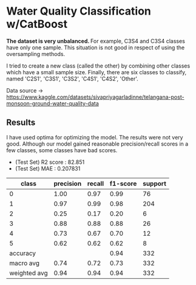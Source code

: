 # Water Quality Classification w/CatBoost

<b>The dataset is very unbalanced. </b> For example, C3S4 and C3S4 classes have only one sample. This situation is not good in respect of  using the oversampling methods. <br>

I tried to create a new class (called the other) by combining other classes which have a small sample size.
Finally, there are six classes to classify, named 'C2S1', 'C3S1', 'C3S2', 'C4S1', 'C4S2', 'Other'.

Data source -> https://www.kaggle.com/datasets/sivapriyagarladinne/telangana-post-monsoon-ground-water-quality-data

## Results

I have used optima for optimizing the model. The results were not very good. Although our model gained reasonable precision/recall scores in a few classes, some classes have bad scores.<br>

- (Test Set) R2 score : 82.851
- (Test Set) MAE : 0.207831


| class        	| precision 	| recall 	| f1-score 	| support 	|
|--------------	|-----------	|--------	|----------	|---------	|
| 0            	| 1.00      	| 0.97   	| 0.99     	| 76      	|
| 1            	| 0.97      	| 0.99   	| 0.98     	| 204     	|
| 2            	| 0.25      	| 0.17   	| 0.20     	| 6       	|
| 3            	| 0.88      	| 0.88   	| 0.88     	| 26      	|
| 4            	| 0.73      	| 0.67   	| 0.70     	| 12      	|
| 5            	| 0.62      	| 0.62   	| 0.62     	| 8       	|
| accuracy     	|           	|        	| 0.94     	| 332     	|
| macro avg    	| 0.74      	| 0.72   	| 0.73     	| 332     	|
| weighted avg 	| 0.94      	| 0.94   	| 0.94     	| 332     	|
